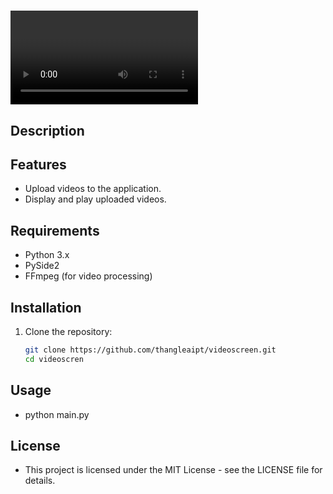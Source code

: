 # <Video Screen>

## Description
<Your-Project-Description>

## Features
- Upload videos to the application.
- Display and play uploaded videos.

## Requirements
- Python 3.x
- PySide2
- FFmpeg (for video processing)

## Installation
1. Clone the repository:
   ```bash
   git clone https://github.com/thangleaipt/videoscreen.git
   cd videoscren

## Usage
- python main.py

## License
- This project is licensed under the MIT License - see the LICENSE file for details.
